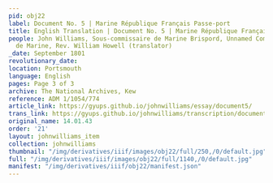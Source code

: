 ```yaml
---
pid: obj22
label: Document No. 5 | Marine République Français Passe-port
title: English Translation | Document No. 5 | Marine République Français Passe-port
people: John Williams, Sous-commissaire de Marine Brispord, Unnamed Commissaire Principal
  de Marine, Rev. William Howell (translator)
_date: September 1801
revolutionary_date:
location: Portsmouth
language: English
pages: Page 3 of 3
archive: The National Archives, Kew
reference: ADM 1/1054/774
article_link: https://gyups.github.io/johnwilliams/essay/document5/
trans_link: https://gyups.github.io/johnwilliams/transcription/document5/
original_name: 14.01.43
order: '21'
layout: johnwilliams_item
collection: johnwilliams
thumbnail: "/img/derivatives/iiif/images/obj22/full/250,/0/default.jpg"
full: "/img/derivatives/iiif/images/obj22/full/1140,/0/default.jpg"
manifest: "/img/derivatives/iiif/obj22/manifest.json"
---
```

